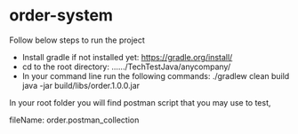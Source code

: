 # order-system

Follow below steps to run the project

- Install gradle if not installed yet: https://gradle.org/install/
- cd to the root directory: ....../TechTestJava/anycompany/
- In your command line run the following commands:
     ./gradlew clean build
     java -jar build/libs/order.1.0.0.jar
     
In your root folder you will find postman script that you may use to test, 

fileName: order.postman_collection
     
     



